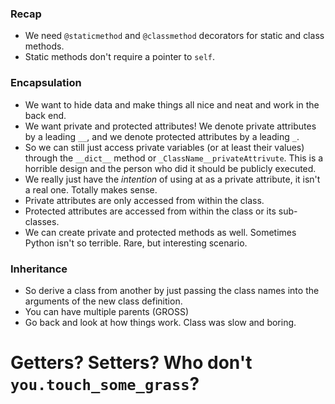 ### Recap
- We need `@staticmethod` and `@classmethod` decorators for static and class methods.
- Static methods don't require a pointer to `self`.

### Encapsulation
- We want to hide data and make things all nice and neat and work in the back end.
- We want private and protected attributes! We denote private attributes by a leading `__`, and we denote protected attributes by a leading `_`.
- So we can still just access private variables (or at least their values) through the `__dict__` method or `_ClassName__privateAttrivute`. This is a horrible design and the person who did it should be publicly executed.
- We really just have the *intention* of using at as a private attribute, it isn't a real one. Totally makes sense.
- Private attributes are only accessed from within the class.
- Protected attributes are accessed from within the class or its sub-classes.
- We can create private and protected methods as well. Sometimes Python isn't so terrible. Rare, but interesting scenario.

### Inheritance
- So derive a class from another by just passing the class names into the arguments of the new class definition.
- You can have multiple parents (GROSS)
- Go back and look at how things work. Class was slow and boring.

# Getters? Setters? Who don't `you.touch_some_grass`?